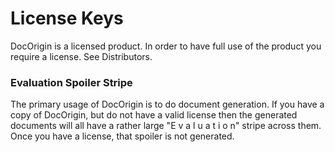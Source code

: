 # License Keys
DocOrigin is a licensed product. In order to have full use of the product you require a license. See Distributors.

### Evaluation Spoiler Stripe
The primary usage of DocOrigin is to do document generation. If you have a copy of DocOrigin, but do not have a valid license then the generated documents will all have a rather large "E v a l u a t i o n" stripe across them. Once you have a license, that spoiler is not generated.